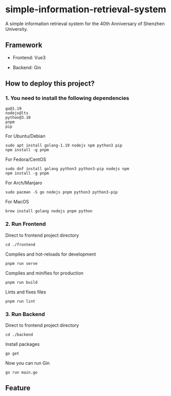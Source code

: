 # simple-information-retrieval-system

A simple information retrieval system for the 40th Anniversary of Shenzhen University.

## Framework

- Frontend: Vue3

- Backend: Gin

## How to deploy this project?

### 1. You need to install the following dependencies

```
go@1.19
nodejs@lts
python@3.10
pnpm
pip
```

For Ubuntu/Debian

```
sudo apt install golang-1.19 nodejs npm python3 pip
npm install -g pnpm
```

For Fedora/CentOS

```
sudo dnf install golang python3 python3-pip nodejs npm
npm install -g pnpm
```

For Arch/Manjaro

```
sudo pacman -S go nodejs pnpm python3 python3-pip
```

For MacOS

```
brew install golang nodejs pnpm python
```

### 2. Run Frontend

Direct to frontend project directory

```
cd ./frontend
```

Compiles and hot-reloads for development

```
pnpm run serve
```

Compiles and minifies for production

```
pnpm run build
```

Lints and fixes files

```
pnpm run lint
```

### 3. Run Backend

Direct to frontend project directory

```
cd ./backend
```

Install packages

```
go get
```

Now you can run Gin

```
go run main.go
```

## Feature
